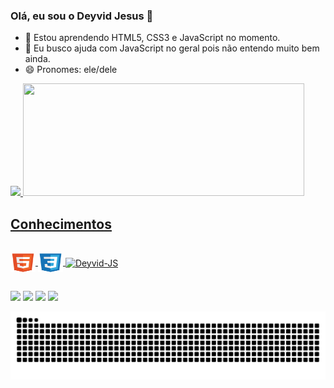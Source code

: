 ### Olá, eu sou o Deyvid Jesus 👋

- 🌱 Estou aprendendo HTML5, CSS3 e JavaScript no momento.
- 🤔 Eu busco ajuda com JavaScript no geral pois não entendo muito bem ainda.
- 😄 Pronomes: ele/dele

<div style="display: inline_block">
  <a href="https://github.com/DeyvidJesus">
  <img height="180em" src="https://github-readme-stats.vercel.app/api?username=DeyvidJesus&show_icons=true&theme=dark&include_all_commits=true&count_private=true"/>
  <img height="180em" width="450em" src="https://github-readme-stats.vercel.app/api/top-langs/?username=DeyvidJesus&layout=compact&langs_count=7&theme=dark"/>
</div>
  
## Conhecimentos
  
<div style="display: inline_block"><br>
  <img align="center" alt="Deyvid-HTML" height="30" width="40" src="https://raw.githubusercontent.com/devicons/devicon/master/icons/html5/html5-original.svg">
  <img align="center" alt="Deyvid-CSS" height="30" width="40" src="https://raw.githubusercontent.com/devicons/devicon/master/icons/css3/css3-original.svg">
  <img align="center" alt="Deyvid-JS" height="30" width="40" serc="https://raw.githubusercontent.com/devicons/devicon/master/icons/javascript/javascript-plain.svg"
</div>
  
##
  
<div>
  <a href="https://www.instagram.com/_deyvidjesus/" target="_blank"><img src="https://img.shields.io/badge/Instagram-E4405F?style=for-the-badge&logo=instagram&logoColor=white" target="_blank"></a>
  <a href="https://www.linkedin.com/in/deyvid-g/" target="_blank"><img src="https://img.shields.io/badge/LinkedIn-0077B5?style=for-the-badge&logo=linkedin&logoColor=white" target="_blank"></a>
  <a href="mailto: deyvidgondim10@gmail.com"><img src="https://img.shields.io/badge/Gmail-D14836?style=for-the-badge&logo=gmail&logoColor=white"></a>
  <a href="mailto: deyvidgondim@outlook.com"><img src="https://img.shields.io/badge/Microsoft_Outlook-0078D4?style=for-the-badge&logo=microsoft-outlook&logoColor=white"></a>
</div>
  
 ![Snake animation](https://github.com/DeyvidJesus/DeyvidJesus/blob/output/github-contribution-grid-snake.svg)
